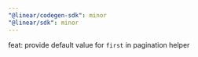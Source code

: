 ```yaml
---
"@linear/codegen-sdk": minor
"@linear/sdk": minor
---
```


feat: provide default value for `first` in pagination helper
